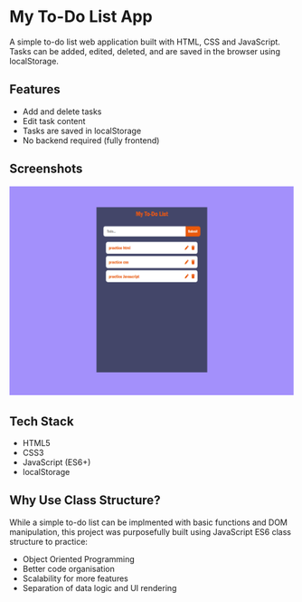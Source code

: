 # My To-Do List App

A simple to-do list web application built with HTML, CSS and JavaScript.
Tasks can be added, edited, deleted, and are saved in the browser using localStorage.

## Features

- Add and delete tasks
- Edit task content
- Tasks are saved in localStorage
- No backend required (fully frontend)

## Screenshots

![Screenshot](./assets/images/todoApp.png)

## Tech Stack

- HTML5
- CSS3
- JavaScript (ES6+)
- localStorage

## Why Use Class Structure?

While a simple to-do list can be implmented with basic functions and DOM manipulation,
this project was purposefully built using JavaScript ES6 class structure to practice:

- Object Oriented Programming
- Better code organisation
- Scalability for more features
- Separation of data logic and UI rendering
